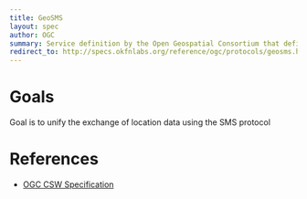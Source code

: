 ```yaml
---
title: GeoSMS
layout: spec
author: OGC
summary: Service definition by the Open Geospatial Consortium that defines exchange of location based data using SMS protocol
redirect_to: http://specs.okfnlabs.org/reference/ogc/protocols/geosms.html
---
```


Goals
=====

Goal is to unify the exchange of location data using the SMS protocol

References
==========

*  [OGC CSW Specification](http://www.opengeospatial.org/standards/opengeosms)

